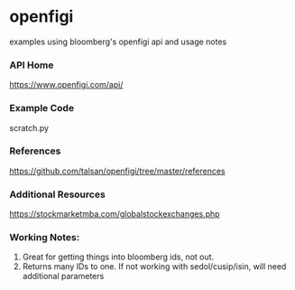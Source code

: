 # openfigi
examples using bloomberg's openfigi api and usage notes

### API Home
https://www.openfigi.com/api/

### Example Code
scratch.py

### References
https://github.com/talsan/openfigi/tree/master/references

### Additional Resources
https://stockmarketmba.com/globalstockexchanges.php

### Working Notes:
1. Great for getting things into bloomberg ids, not out.
2. Returns many IDs to one. If not working with sedol/cusip/isin, will need additional parameters
